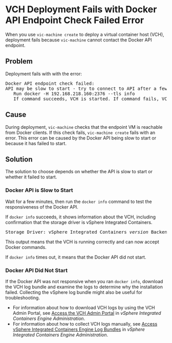# VCH Deployment Fails with Docker API Endpoint Check Failed Error #
When you use `vic-machine create` to deploy a virtual container host (VCH), deployment fails because `vic-machine` cannot contact the Docker API endpoint.

## Problem ##

Deployment fails with  with the error:

<pre>
Docker API endpoint check failed:
API may be slow to start - try to connect to API after a few minutes:
   Run docker -H 192.168.218.160:2376 --tls info
   If command succeeds, VCH is started. If command fails, VCH failed to install - see documentation for troubleshooting.
</pre>


## Cause ##

During deployment, `vic-machine` checks that the endpoint VM is reachable from Docker clients. If this check fails, `vic-machine create` fails with an error. This error can be caused by the Docker API being slow to start or because it has failed to start.

## Solution ##

The solution to choose depends on whether the API is slow to start or whether it failed to start.

### Docker API is Slow to Start ###

Wait for a few minutes, then run the `docker info` command to test the responsiveness of the Docker API. 

If `docker info` succeeds, it shows information about the VCH, including confirmation that the storage driver is vSphere Integrated Containers. 
<pre>Storage Driver: vSphere Integrated Containers <i>version</i> Backend Engine</pre> 

This output means that the VCH is running correctly and can now accept Docker commands.

If `docker info` times out, it means that the Docker API did not start.

### Docker API Did Not Start ###

If the Docker API was not responsive when you ran `docker info`, download the VCH log bundle and examine the logs to determine why the installation failed. Collecting the vSphere log bundle might also be useful for troubleshooting.

- For information about how to download VCH logs by using the VCH Admin Portal, see [Access the VCH Admin Portal](../vic_vsphere_admin/access_vicadmin.md) in *vSphere Integrated Containers Engine Administration*.
- For information about how to collect VCH logs manually, see [Access vSphere Integrated Containers Engine Log Bundles](../vic_vsphere_admin/log_bundles.md) in *vSphere Integrated Containers Engine Administration*.